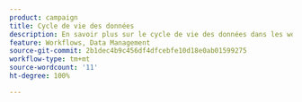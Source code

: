 ```yaml
---
product: campaign
title: Cycle de vie des données
description: En savoir plus sur le cycle de vie des données dans les workflows
feature: Workflows, Data Management
source-git-commit: 2b1dec4b9c456df4dfcebfe10d18e0ab01599275
workflow-type: tm+mt
source-wordcount: '11'
ht-degree: 100%

---
```


